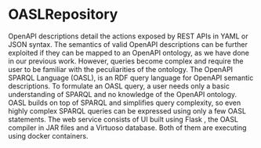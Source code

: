 # OASLRepository
OpenAPI descriptions detail the actions exposed by REST APIs in
YAML or JSON syntax. The semantics of valid OpenAPI descriptions can be
further exploited if they can be mapped to an OpenAPI ontology, as we have
done in our previous work. However, queries become complex and require
the user to be familiar with the peculiarities of the ontology. 
The OpenAPI SPARQL Language (OASL), is an RDF query language for OpenAPI semantic descriptions. To formulate an OASL query, a user needs only
a basic understanding of SPARQL and no knowledge of the OpenAPI ontology. OASL builds on top of SPARQL and simplifies query complexity,
so even highly complex SPARQL queries can be expressed using only a few
OASL statements. The web service consists of UI built using Flask , the OASL compiler in JAR files and a Virtuoso database. Both of them are executing using docker containers.
